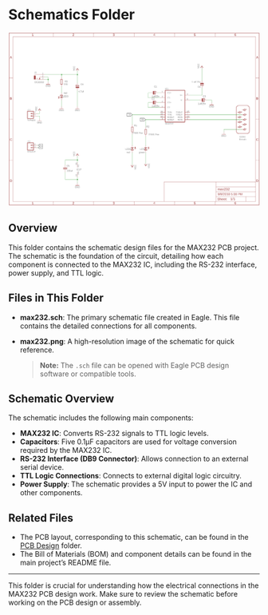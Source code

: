 # Schematics Folder

![Schematic Image](./max232.png)
## Overview
This folder contains the schematic design files for the MAX232 PCB project. The schematic is the foundation of the circuit, detailing how each component is connected to the MAX232 IC, including the RS-232 interface, power supply, and TTL logic.

## Files in This Folder
- **max232.sch**: The primary schematic file created in Eagle. This file contains the detailed connections for all components.
- **max232.png**: A high-resolution image of the schematic for quick reference.
  
  > **Note:** The `.sch` file can be opened with Eagle PCB design software or compatible tools.

## Schematic Overview
The schematic includes the following main components:
- **MAX232 IC**: Converts RS-232 signals to TTL logic levels.
- **Capacitors**: Five 0.1µF capacitors are used for voltage conversion required by the MAX232 IC.
- **RS-232 Interface (DB9 Connector)**: Allows connection to an external serial device.
- **TTL Logic Connections**: Connects to external digital logic circuitry.
- **Power Supply**: The schematic provides a 5V input to power the IC and other components.

## Related Files
- The PCB layout, corresponding to this schematic, can be found in the [PCB Design](../pcb_design) folder.
- The Bill of Materials (BOM) and component details can be found in the main project’s README file.


---

This folder is crucial for understanding how the electrical connections in the MAX232 PCB design work. Make sure to review the schematic before working on the PCB design or assembly.
